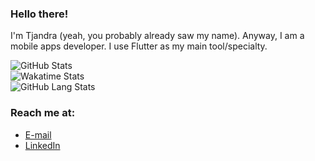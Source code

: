 ### Hello there!

I'm Tjandra (yeah, you probably already saw my name). Anyway, I am a mobile apps developer. I use Flutter as my main tool/specialty.

![GitHub Stats](https://github-readme-stats.vercel.app/api?username=TjandraD&include_all_commits=true&count_private=true&show_icons=true&theme=nord)
<br>
![Wakatime Stats](https://github-readme-stats.vercel.app/api/wakatime?username=tjandrad&layout=compact&theme=nord)
<br>
![GitHub Lang Stats](https://github-readme-stats.vercel.app/api/top-langs/?username=TjandraD&include_all_commits=true&count_private=true&layout=compact&theme=nord)


### Reach me at:
- [E-mail](mailto:tjandradarmo@protonmail.com)
- [LinkedIn](https://www.linkedin.com/in/tjandra-darmo)
